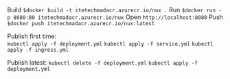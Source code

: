Build `$docker build -t itetechmadacr.azurecr.io/nux .`
Run `$docker run -p 8080:80 itetechmadacr.azurecr.io/nux`
Open `http://localhost:8080`
Push `$docker push itetechmadacr.azurecr.io/nux:latest`

Publish first time:    
`kubectl apply -f deployment.yml`
`kubectl apply -f service.yml`
`kubectl apply -f ingress.yml`

Publish latest:
`kubectl delete -f deployment.yml`
`kubectl apply -f deployment.yml`
